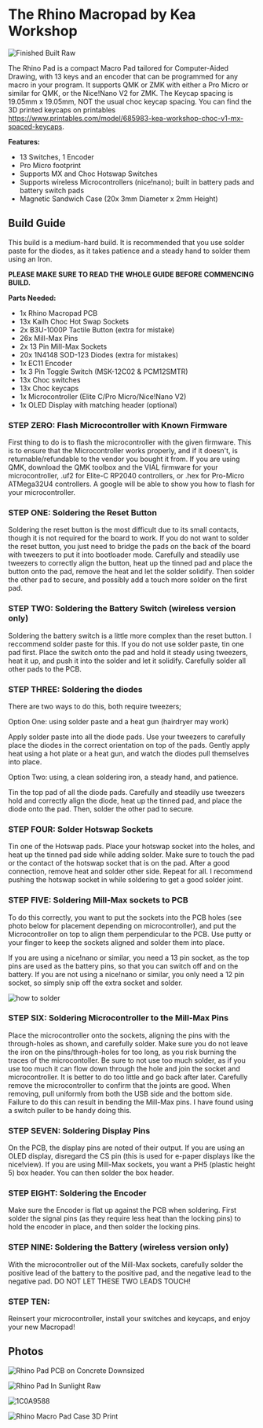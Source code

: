 # The Rhino Macropad by Kea Workshop

![Finished Built Raw](https://github.com/klouderone/therhinopad/assets/136342173/7532a64a-21ee-4ed4-a29c-350c069533df)

The Rhino Pad is a compact Macro Pad tailored for Computer-Aided Drawing, with 13 keys and an encoder that can be programmed for any macro in your program. It supports QMK or ZMK with either a Pro Micro or similar for QMK, or the Nice!Nano V2 for ZMK. The Keycap spacing is 19.05mm x 19.05mm, NOT the usual choc keycap spacing. You can find the 3D printed keycaps on printables https://www.printables.com/model/685983-kea-workshop-choc-v1-mx-spaced-keycaps. 

**Features:**

- 13 Switches, 1 Encoder
- Pro Micro footprint
- Supports MX and Choc Hotswap Switches
- Supports wireless Microcontrollers (nice!nano); built in battery pads and battery switch pads
- Magnetic Sandwich Case (20x 3mm Diameter x 2mm Height)

## Build Guide

This build is a medium-hard build. It is recommended that you use solder paste for the diodes, as it takes patience and a steady hand to solder them using an Iron.

**PLEASE MAKE SURE TO READ THE WHOLE GUIDE BEFORE COMMENCING BUILD.**

**Parts Needed:**
- 1x Rhino Macropad PCB
- 13x Kailh Choc Hot Swap Sockets
- 2x B3U-1000P Tactile Button (extra for mistake)
- 26x Mill-Max Pins
- 2x 13 Pin Mill-Max Sockets
- 20x 1N4148 SOD-123 Diodes (extra for mistakes)
- 1x EC11 Encoder
- 1x 3 Pin Toggle Switch (MSK-12C02 & PCM12SMTR)
- 13x Choc switches
- 13x Choc keycaps
- 1x Microcontroller (Elite C/Pro Micro/Nice!Nano V2)
- 1x OLED Display with matching header (optional)

### STEP ZERO: Flash Microcontroller with Known Firmware

First thing to do is to flash the microcontroller with the given firmware. This is to ensure that the Microcontroller works properly, and if it doesn't, is returnable/refundable to the vendor you bought it from. If you are using QMK, download the QMK toolbox and the VIAL firmware for your microcontroller, .uf2 for Elite-C RP2040 controllers, or .hex for Pro-Micro ATMega32U4 controllers. A google will be able to show you how to flash for your microcontroller. 

### STEP ONE: Soldering the Reset Button

Soldering the reset button is the most difficult due to its small contacts, though it is not required for the board to work. If you do not want to solder the reset button, you just need to bridge the pads on the back of the board with tweezers to put it into bootloader mode. Carefully and steadily use tweezers to correctly align the button, heat up the tinned pad and place the button onto the pad, remove the heat and let the solder solidify. Then solder the other pad to secure, and possibly add a touch more solder on the first pad.

### STEP TWO: Soldering the Battery Switch (wireless version only)

Soldering the battery switch is a little more complex than the reset button. I reccommend solder paste for this. If you do not use solder paste, tin one pad first. Place the switch onto the pad and hold it steady using tweezers, heat it up, and push it into the solder and let it solidify. Carefully solder all other pads to the PCB.

### STEP THREE: Soldering the diodes 

There are two ways to do this, both require tweezers;

Option One: using solder paste and a heat gun (hairdryer may work)

Apply solder paste into all the diode pads. Use your tweezers to carefully place the diodes in the correct orientation on top of the pads. Gently apply heat using a hot plate or a heat gun, and watch the diodes pull themselves into place.

Option Two: using, a clean soldering iron, a steady hand, and patience.

Tin the top pad of all the diode pads. Carefully and steadily use tweezers hold and correctly align the diode, heat up the tinned pad, and place the diode onto the pad. Then, solder the other pad to secure. 

### STEP FOUR: Solder Hotswap Sockets

Tin one of the Hotswap pads. Place your hotswap socket into the holes, and heat up the tinned pad side while adding solder. Make sure to touch the pad or the contact of the hotswap socket that is on the pad. After a good connection, remove heat and solder other side. Repeat for all. I recommend pushing the hotswap socket in while soldering to get a good solder joint.

### STEP FIVE: Soldering Mill-Max sockets to PCB

To do this correctly, you want to put the sockets into the PCB holes (see photo below for placement depending on microcontroller), and put the Microcontroller on top to align them perpendicular to the PCB. Use putty or your finger to keep the sockets aligned and solder them into place.

If you are using a nice!nano or similar, you need a 13 pin socket, as the top pins are used as the battery pins, so that you can switch off and on the battery. If you are not using a nice!nano or similar, you only need a 12 pin socket, so simply snip off the extra socket and solder.  

![how to solder](https://github.com/klouderone/therhinopad/assets/136342173/18f9f7d3-a00d-4d5b-a83f-5d993afe8ea4)

### STEP SIX: Soldering Microcontroller to the Mill-Max Pins

Place the microcontroller onto the sockets, aligning the pins with the through-holes as shown, and carefully solder. Make sure you do not leave the iron on the pins/through-holes for too long, as you risk burning the traces of the microcontoller. Be sure to not use too much solder, as if you use too much it can flow down through the hole and join the socket and microcontroller. It is better to do too little and go back after later. Carefully remove the microcontroller to confirm that the joints are good. When removing, pull uniformly from both the USB side and the bottom side. Failure to do this can result in bending the Mill-Max pins. I have found using a switch puller to be handy doing this.

### STEP SEVEN: Soldering Display Pins

On the PCB, the display pins are noted of their output. If you are using an OLED display, disregard the CS pin (this is used for e-paper displays like the nice!view). If you are using Mill-Max sockets, you want a PH5 (plastic height 5) box header.  You can then solder the box header. 

### STEP EIGHT: Soldering the Encoder

Make sure the Encoder is flat up against the PCB when soldering. First solder the signal pins (as they require less heat than the locking pins) to hold the encoder in place, and then solder the locking pins. 

### STEP NINE: Soldering the Battery (wireless version only)

With the microcontroller out of the Mill-Max sockets, carefully solder the positive lead of the battery to the positive pad, and the negative lead to the negative pad. DO NOT LET THESE TWO LEADS TOUCH! 

### STEP TEN: 

Reinsert your microcontroller, install your switches and keycaps, and enjoy your new Macropad!

## Photos


![Rhino Pad PCB on Concrete Downsized](https://github.com/klouderone/therhinopad/assets/136342173/98acb469-6ab1-4682-90cb-9becd1a81c45)

![Rhino Pad In Sunlight Raw](https://github.com/klouderone/therhinopad/assets/136342173/616d3922-3b9c-4362-b5cb-f112fc74224c)

![1C0A9588](https://github.com/klouderone/therhinopad/assets/136342173/759a504e-d0ec-4d2b-a97f-19ea15972cc2)

![Rhino Macro Pad Case 3D Print](https://github.com/klouderone/therhinopad/assets/136342173/ae6c48cd-eaf5-4cdf-a334-ba2e1485ab1b)



